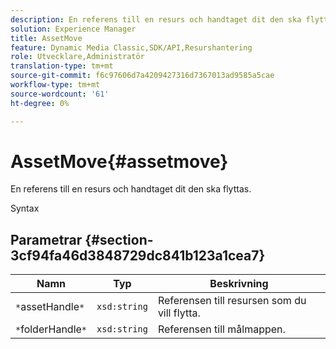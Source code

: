 ```yaml
---
description: En referens till en resurs och handtaget dit den ska flyttas.
solution: Experience Manager
title: AssetMove
feature: Dynamic Media Classic,SDK/API,Resurshantering
role: Utvecklare,Administratör
translation-type: tm+mt
source-git-commit: f6c97606d7a4209427316d7367013ad9585a5cae
workflow-type: tm+mt
source-wordcount: '61'
ht-degree: 0%

---
```



# AssetMove{#assetmove}

En referens till en resurs och handtaget dit den ska flyttas.

Syntax

## Parametrar {#section-3cf94fa46d3848729dc841b123a1cea7}

| Namn | Typ | Beskrivning |
|---|---|---|
| `*`assetHandle`*` | `xsd:string` | Referensen till resursen som du vill flytta. |
| `*`folderHandle`*` | `xsd:string` | Referensen till målmappen. |

